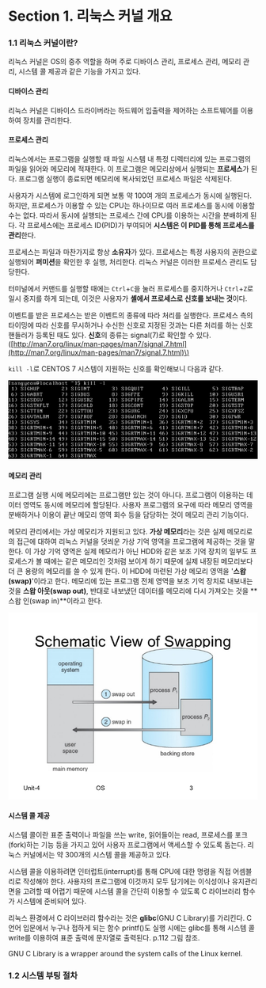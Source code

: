 # Section 1. 리눅스 커널 개요

### 1.1 리눅스 커널이란?

리눅스 커널은 OS의 중추 역할을 하며 주로 디바이스 관리, 프로세스 관리, 메모리 관리, 시스템 콜 제공과 같은 기능을 가지고 있다.

#### 디바이스 관리

리눅스 커널은 디바이스 드라이버라는 하드웨어 입출력을 제어하는 소프트웨어를 이용하여 장치를 관리한다.

#### 프로세스 관리

리눅스에서는 프로그램을 실행할 때 파일 시스템 내 특정 디렉터리에 있는 프로그램의 파일을 읽어와 메모리에 적재한다. 이 프로그램은 메모리상에서 실행되는 **프로세스**가 된다. 프로그램 실행이 종료되면 메모리에 복사되었던 프로세스 파일은 삭제된다.

사용자가 시스템에 로그인하게 되면 보통 약 100여 개의 프로세스가 동시에 실행된다. 하지만, 프로세스가 이용할 수 있는 CPU는 하나이므로 여러 프로세스를 동시에 이용할 수는 없다. 따라서 동시에 실행되는 프로세스 간에 CPU를 이용하는 시간을 분배하게 된다. 각 프로세스에는 프로세스 ID\(PID\)가 부여되어 **시스템은 이 PID를 통해 프로세스를 관리**한다.

프로세스는 파일과 마찬가지로 항상 **소유자**가 있다. 프로세스는 특정 사용자의 권한으로 실행되어 **퍼미션**을 확인한 후 실행, 처리한다. 리눅스 커널은 이러한 프로세스 관리도 담당한다.

터미널에서 커맨드를 실행할 때에는 `Ctrl`+`C`을 눌러 프로세스를 중지하거나 `Ctrl`+`Z`로 일시 중지를 하게 되는데, 이것은 사용자가 **셸에서 프로세스로 신호를 보내는 것**이다.

이벤트를 받은 프로세스는 받은 이벤트의 종류에 따라 처리를 실행한다. 프로세스 측의 타이밍에 따라 신호를 무시하거나 수신한 신호로 지정된 것과는 다른 처리를 하는 신호 핸들러가 등록된 때도 있다. **신호**의 종류는 signal\(7\)로 확인할 수 있다. \([http://man7.org/linux/man-pages/man7/signal.7.html](http://man7.org/linux/man-pages/man7/signal.7.html)\)

`kill -l`로 CENTOS 7 시스템이 지원하는 신호를 확인해보니 다음과 같다.

![](/assets/signal.png)

#### 메모리 관리

프로그램 실행 시에 메모리에는 프로그램만 있는 것이 아니다. 프로그램이 이용하는 데이터 영역도 동시에 메모리에 할당된다. 사용자 프로그램의 요구에 따라 메모리 영역을 분배하거나 이용이 끝난 메모리 영역 회수 등을 담당하는 것이 메모리 관리 기능이다.

메모리 관리에서는 가상 메모리가 지원되고 있다. **가상 메모리**라는 것은 실제 메모리로의 접근에 대하여 리눅스 커널을 덧씌운 가상 기억 영역을 프로그램에 제공하는 것을 말한다. 이 가상 기억 영역은 실제 메모리가 아닌 HDD와 같은 보조 기억 장치의 일부도 프로세스가 볼 때에는 같은 메모리인 것처럼 보이게 하기 때문에 실제 내장된 메모리보다 더 큰 용량의 메모리를 쓸 수 있게 한다. 이 HDD에 마련된 가상 메모리 영역을 '**스왑\(swap\)**'이라고 한다. 메모리에 있는 프로그램 전체 영역을 보조 기억 장치로 내보내는 것을 **스왑 아웃\(swap out\)**, 반대로 내보냈던 데이터를 메모리에 다시 가져오는 것을 **스왑 인\(swap in\)**이라고 한다.

![](/assets/swapping.jpg)

#### 시스템 콜 제공

시스템 콜이란 표준 출력이나 파일을 쓰는 write, 읽어들이는 read, 프로세스를 포크\(fork\)하는 기능 등을 가지고 있어 사용자 프로그램에서 액세스할 수 있도록 돕는다. 리눅스 커널에서는 약 300개의 시스템 콜을 제공하고 있다.

시스템 콜을 이용하려면 인터럽트\(interrupt\)를 통해 CPU에 대한 명령을 직접 어셈블리로 작성해야 한다. 사용자의 프로그램에 이것까지 모두 담기에는 이식성이나 유지관리 면을 고려할 때 어렵기 때문에 시스템 콜을 간단히 이용할 수 있도록 C 라이브러리 함수가 시스템에 준비되어 있다.

리눅스 환경에서 C 라이브러리 함수라는 것은 **glibc**\(GNU C Library\)를 가리킨다. C언어 입문에서 누구나 접하게 되는 함수 printf\(\)도 실행 시에는 glibc를 통해 시스템 콜 write를 이용하여 표준 출력에 문자열로 출력된다. p.112 그림 참조.

GNU C Library is a wrapper around the system calls of the Linux kernel.

### 1.2 시스템 부팅 절차




